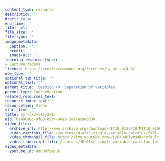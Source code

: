 ```yaml
---
content_type: resource
description: ''
draft: false
end_time: ''
file: null
file_size: ''
file_type: ''
image_metadata:
  caption: ''
  credit: ''
  image-alt: ''
learning_resource_types:
- Lecture Videos
license: https://creativecommons.org/licenses/by-nc-sa/4.0/
ocw_type: ''
optional_tab_title: ''
optional_text: ''
parent_title: 'Session 40: Separation of Variables'
parent_type: CourseSection
related_resources_text: ''
resource_index_text: ''
resourcetype: Video
start_time: ''
title: xy'=(x2+x)(y2+1)
uid: be498b0d-9f88-09c4-b6e9-3a17ac0e9038
video_files:
  archive_url: http://www.archive.org/download/MIT18_01SCF10/MIT18_01SCF10Rec_33_300k.mp4
  video_captions_file: /courses/18-01sc-single-variable-calculus-fall-2010/5f46b19d38fa51a2818c5738576cab55_HaOHUfymsuk.vtt
  video_thumbnail_file: https://img.youtube.com/vi/HaOHUfymsuk/default.jpg
  video_transcript_file: /courses/18-01sc-single-variable-calculus-fall-2010/42190074376fcf3a91cd261bbd49f82f_HaOHUfymsuk.pdf
video_metadata:
  youtube_id: HaOHUfymsuk
---
```

